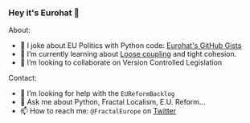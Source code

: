 ### Hey it's Eurohat 👋
About:
- 🔭 I joke about EU Politics with Python code: [Eurohat's GitHub Gists](https://gist.github.com/FractalEurope) 
- 🌱 I’m currently learning about [Loose coupling](https://docs.djangoproject.com/en/3.1/misc/design-philosophies/#loose-coupling) and tight cohesion.
- 👯 I’m looking to collaborate on Version Controlled Legislation

Contact:
- 🤔 I’m looking for help with the `EUReformBacklog`
- 💬 Ask me about Python, Fractal Localism, E.U. Reform...
- 📫 How to reach me: `@FractalEurope` on [Twitter](https://twitter.com/FractalEurope)

<!--
**FractalEurope/FractalEurope** is a ✨ _special_ ✨ repository because its `README.md` (this file) appears on your GitHub profile.
Here are some ideas to get you started:
- ⚡ Fun fact: 
-->
